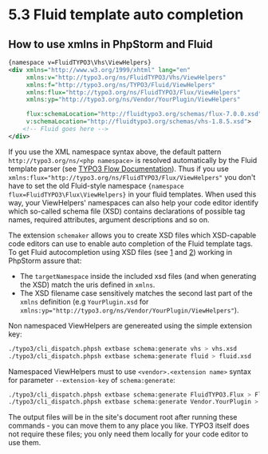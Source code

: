 5.3 Fluid template auto completion
==================================

## How to use xmlns in PhpStorm and Fluid

```xml
{namespace v=FluidTYPO3\Vhs\ViewHelpers}
<div xmlns="http://www.w3.org/1999/xhtml" lang="en"
     xmlns:v="http://typo3.org/ns/FluidTYPO3/Vhs/ViewHelpers"
     xmlns:f="http://typo3.org/ns/TYPO3/Fluid/ViewHelpers"
     xmlns:flux="http://typo3.org/ns/FluidTYPO3/Flux/ViewHelpers"
     xmlns:yp="http://typo3.org/ns/Vendor/YourPlugin/ViewHelpers"

     flux:schemaLocation="http://fluidtypo3.org/schemas/flux-7.0.0.xsd"
     v:schemaLocation="http://fluidtypo3.org/schemas/vhs-1.8.5.xsd">
    <!-- Fluid goes here -->
</div>
```

If you use the XML namespace syntax above, the default pattern `http://typo3.org/ns/<php namespace>` is resolved automatically by the Fluid template parser (see [TYPO3 Flow Documentation](http://docs.typo3.org/flow/TYPO3FlowDocumentation/TheDefinitiveGuide/PartIII/Templating.html#namespaces)).
Thus if you use `xmlns:flux="http://typo3.org/ns/FluidTYPO3/Flux/ViewHelpers"` you don't have to set the old Fluid-style namespace `{namespace flux=FluidTYPO3\Flux\ViewHelpers}` in your fluid templates. When used this way, your ViewHelpers' namespaces can also help your code editor identify which so-called schema file (XSD) contains declarations of possible tag names, required attributes, argument descriptions and so on.

The extension `schemaker` allows you to create XSD files which XSD-capable code editors can use to enable auto completion of the Fluid template tags. To get Fluid autocompletion using XSD files (see [1](https://github.com/FluidTYPO3/schemaker#how-to-use-xsd-in-ide) and [2](http://buzz.typo3.org/teams/extbase/article/howto-autocompletion-for-fluid-in-phpstorm/)) working in PhpStorm assure that:

* The `targetNamespace` inside the included xsd files (and when generating the XSD) match the uris defined in `xmlns`.
* The XSD filename case sensitively matches the second last part of the `xmlns` definition (e.g `YourPlugin.xsd` for `xmlns:yp="http://typo3.org/ns/Vendor/YourPlugin/ViewHelpers"`).

Non namespaced ViewHelpers are genereated using the simple extension key:

```bash
./typo3/cli_dispatch.phpsh extbase schema:generate vhs > vhs.xsd
./typo3/cli_dispatch.phpsh extbase schema:generate fluid > fluid.xsd
```

Namespaced ViewHelpers must to use `<vendor>.<extension name>` syntax for parameter `--extension-key` of `schema:generate`:

```bash
./typo3/cli_dispatch.phpsh extbase schema:generate FluidTYPO3.Flux > Flux.xsd
./typo3/cli_dispatch.phpsh extbase schema:generate Vendor.YourPlugin > YourPlugin.xsd
```

The output files will be in the site's document root after running these commands - you can move them to any place you like. TYPO3 itself does not require these files; you only need them locally for your code editor to use them.
